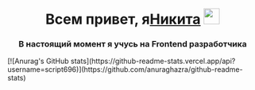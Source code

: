 <h1 align="center">Всем привет, я<a href="https://niksemenov.ru/" target="_blank">Никита</a> 
<img src="https://github.com/blackcater/blackcater/raw/main/images/Hi.gif" height="32"/></h1>
<h3 align="center">В настоящий момент я учусь на Frontend разработчика</h3>
<div>[![Anurag's GitHub stats](https://github-readme-stats.vercel.app/api?username=script696)](https://github.com/anuraghazra/github-readme-stats)</div>
